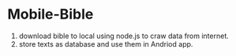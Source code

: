 # Mobile-Bible
1. download bible to local
  using node.js to craw data from internet.
2. store texts as database and use them in Andriod app.

